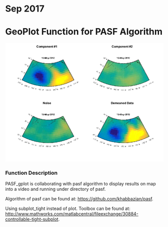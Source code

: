 # Sep 2017
# GeoPlot Function for PASF Algorithm

![image](Fig/sample.jpg)

### Function Description

PASF_gplot is collaborating with pasf algorithm to display results on map into a video and running under directory of pasf.

Algorithm of pasf can be found at: https://github.com/khabbazian/pasf.

Using subplot_tight instead of plot. Toolbox can be found at: http://www.mathworks.com/matlabcentral/fileexchange/30884-controllable-tight-subplot.
